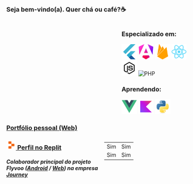<h3> Seja bem-vindo(a). Quer chá ou café?☕</h3>

<div style="display: flex; justify-content: flex-start; align-items: center;">
  <img src="https://github-readme-stats.vercel.app/api/top-langs/?username=oculosdanilo&layout=compact&bg_color=7F60BE&title_color=E9E7EF&text_color=E9E7EF&hide_border=true&locale=pt-br" width="400px"  alt=""/>
  <div>
    <div>
      <h3>Especializado em:</h3>
      <div>
        <img alt="Flutter" height="40" width="40" src="https://raw.githubusercontent.com/devicons/devicon/master/icons/flutter/flutter-original.svg" />
        <img alt="Angular" height="40" width="40" src="https://raw.githubusercontent.com/devicons/devicon/master/icons/angular/angular-original.svg" />
        <img alt="Firebase" height="40" width="40" src="https://raw.githubusercontent.com/devicons/devicon/master/icons/firebase/firebase-plain.svg">
        <img alt="React" height="40" width="40" src="https://raw.githubusercontent.com/devicons/devicon/master/icons/react/react-original.svg" />
        <img alt="Node.js" height="40" width="40" src="https://raw.githubusercontent.com/vorillaz/devicons/master/!SVG/nodejs_small.svg" />
       <img alt="PHP" height="40" width="40" src="https://cdn.jsdelivr.net/gh/devicons/devicon/icons/php/php-original.svg" />
      </div>
    </div>
    <div>
      <h3>Aprendendo:</h3>
      <img alt="Vue" height="40" width="40" src="https://github.com/devicons/devicon/raw/master/icons/vuejs/vuejs-original.svg" />
      <img alt="Kotlin" height="40" width="40" src="https://github.com/devicons/devicon/raw/master/icons/kotlin/kotlin-original.svg" />
      <img alt="Python" height="40" width="40" src="https://github.com/devicons/devicon/raw/master/icons/python/python-original.svg" />
    </div>
  </div>
</div>

<div style="display: flex; justify-content: flex-end; align-items: center;">
  <div align="left">
    <h3><a href="https://etec199-danilolima.xp3.biz/" target="_blank">Portfólio pessoal (Web)</a></h3>
    <h3><a href="https://replit.com/@oculosdanilo" target="_blank"><img alt="Replit" src="./replit.png" width="25">&nbsp;Perfil no Replit</a></h3>
    <h5>Colaborador principal do projeto Flyvoo (<a href="https://github.com/journey-etecct/flyvoo-app">Android</a> / <a href="https://github.com/journey-etecct/flyvoo-web">Web</a>) na empresa <a href="https://github.com/journey-etecct">Journey</a></h5>
  </div>
  <table align="right">
    <tr>
      <td>Sim</td>
      <td>Sim</td>
    </tr>
    <tr>
      <td>Sim</td>
      <td>Sim</td>
    </tr>
  </table>
</div>




<!--
**oculosdanilo/oculosdanilo** is a ✨ _special_ ✨ repository because its `README.md` (this file) appears on your GitHub profile.

Here are some ideas to get you started:

- 🔭 I’m currently working on ...
- 🌱 I’m currently learning ...
- 👯 I’m looking to collaborate on ...
- 🤔 I’m looking for help with ...
- 💬 Ask me about ...
- 📫 How to reach me: ...
- 😄 Pronouns: ...
- ⚡ Fun fact: ...
-->
